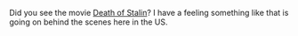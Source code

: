 Did you see the movie <a href="https://www.youtube.com/watch?v=E9eAshaPvYw&feature=emb_logo">Death of Stalin</a>? I have a feeling something like that is going on behind the scenes here in the US. 
